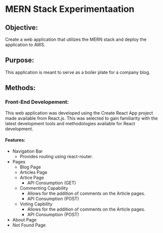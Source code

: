 # MERN Stack Experimentaation

## Objective: 
Create a web application that utilizes the MERN stack and deploy the application to AWS. 

## Purpose:
This application is meant to serve as a boiler plate for a company blog.

## Methods:

### Front-End Developement: 
This web application was developed using the Create React App project made available from React.js.
This was selected to gain familiarity with the latest development tools and methodologies available 
for React development.

#### Features:
* Navigation Bar
  * Provides routing using react-router.
* Pages 
  * Blog Page
  * Articles Page
  * Artice Page
    * API Consumption (GET)
  * Commenting Capability
    * Allows for the addition of comments on the Article pages.
    * API Consumption (POST)
  * Voting Capbility
    * Allows for the addition of comments on the Article pages.
    * API Consumption (POST)
* About Page
* Not Found Page
